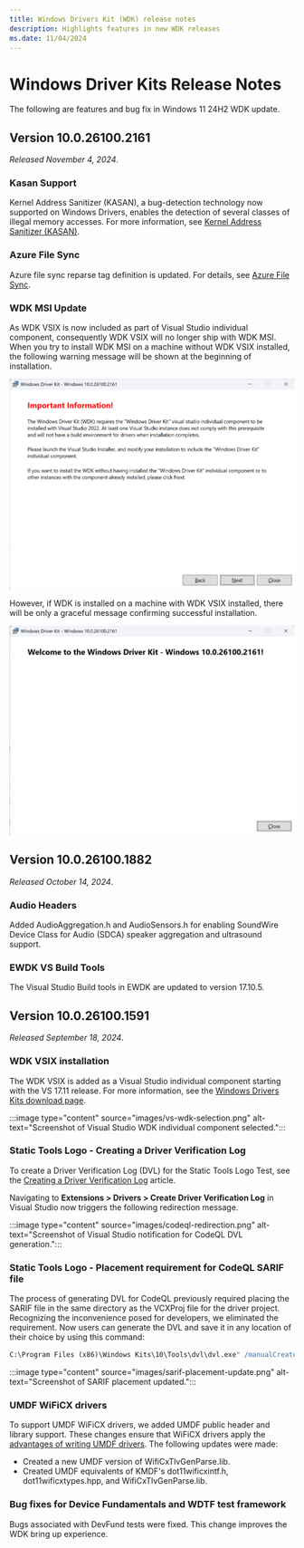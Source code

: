 ```yaml
---
title: Windows Drivers Kit (WDK) release notes
description: Highlights features in new WDK releases
ms.date: 11/04/2024
---
```


# Windows Driver Kits Release Notes

The following are features and bug fix in Windows 11 24H2 WDK update.

## Version 10.0.26100.2161

*Released November 4, 2024*.

### Kasan Support

Kernel Address Sanitizer (KASAN), a bug-detection technology now supported on Windows Drivers, enables the detection of several classes of illegal memory accesses. For more information, see [Kernel Address Sanitizer (KASAN)](./devtest/kasan.md).

### Azure File Sync

Azure file sync reparse tag definition is updated. For details, see [Azure File Sync](https://support.microsoft.com/en-us/topic/azure-file-sync-agent-v18-2-release-july-2024-613d00dc-998b-4885-86b9-73750195baf5).

### WDK MSI Update

As WDK VSIX is now included as part of Visual Studio individual component, consequently WDK VSIX will no longer ship with WDK MSI. When you try to install WDK MSI on a machine without WDK VSIX installed, the following warning message will be shown at the beginning of installation.

![WDK VSIX Install Notification](images/install_wdk_vsix_msg.png)

However, if WDK is installed on a machine with WDK VSIX installed, there will be only a graceful message confirming successful installation.

![WDK Install Success Message](images/WDK_Install_After_VSIX.png)

## Version 10.0.26100.1882

*Released October 14, 2024*.

### Audio Headers

Added AudioAggregation.h and AudioSensors.h for enabling SoundWire Device Class for Audio (SDCA) speaker aggregation and ultrasound support.

### EWDK VS Build Tools

The Visual Studio Build tools in EWDK are updated to version 17.10.5.

## Version 10.0.26100.1591

*Released September 18, 2024*.

### WDK VSIX installation

The WDK VSIX is added as a Visual Studio individual component starting with the VS 17.11 release. For more information, see the [Windows Drivers Kits download page](download-the-wdk.md).

:::image type="content" source="images/vs-wdk-selection.png" alt-text="Screenshot of Visual Studio WDK individual component selected.":::

### Static Tools Logo - Creating a Driver Verification Log

To create a Driver Verification Log (DVL) for the Static Tools Logo Test, see the [Creating a Driver Verification Log](./develop/creating-a-driver-verification-log.md) article.

Navigating to **Extensions > Drivers > Create Driver Verification Log** in Visual Studio now triggers the following redirection message.

:::image type="content" source="images/codeql-redirection.png" alt-text="Screenshot of Visual Studio notification for CodeQL DVL generation.":::

### Static Tools Logo - Placement requirement for CodeQL SARIF file

The process of generating DVL for CodeQL previously required placing the SARIF file in the same directory as the VCXProj file for the driver project. Recognizing the inconvenience posed for developers, we eliminated the requirement. Now users can generate the DVL and save it in any location of their choice by using this command:

```cmd
C:\Program Files (x86)\Windows Kits\10\Tools\dvl\dvl.exe" /manualCreate `<driverName>` `<driverArchitecture>` /`<path to sarif file>`'\
```

:::image type="content" source="images/sarif-placement-update.png" alt-text="Screenshot of SARIF placement updated.":::

### UMDF WiFiCX drivers

To support UMDF WiFiCX drivers, we added UMDF public header and library support. These changes ensure that WiFiCX drivers apply the [advantages of writing UMDF drivers](./wdf/advantages-of-writing-umdf-drivers.md). The following updates were made:

- Created a new UMDF version of WifiCxTlvGenParse.lib.
- Created UMDF equivalents of KMDF's dot11wificxintf.h, dot11wificxtypes.hpp, and WifiCxTlvGenParse.lib.

### Bug fixes for Device Fundamentals and WDTF test framework

Bugs associated with DevFund tests were fixed. This change improves the WDK bring up experience.
